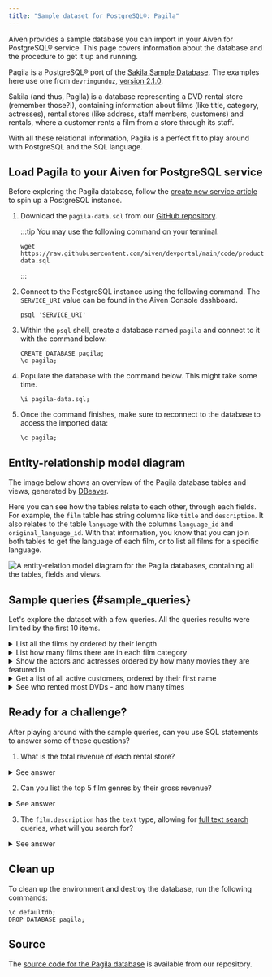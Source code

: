 ```yaml
---
title: "Sample dataset for PostgreSQL®: Pagila"
---
```


Aiven provides a sample database you can import in your Aiven for
PostgreSQL® service. This page covers information about the database and
the procedure to get it up and running.

Pagila is a PostgreSQL® port of the [Sakila Sample
Database](https://dev.mysql.com/doc/sakila/en/). The examples here use
one from `devrimgunduz`, [version
2.1.0](https://github.com/devrimgunduz/pagila).

Sakila (and thus, Pagila) is a database representing a DVD rental store
(remember those?!), containing information about films (like title,
category, actresses), rental stores (like address, staff members,
customers) and rentals, where a customer rents a film from a store
through its staff.

With all these relational information, Pagila is a perfect fit to play
around with PostgreSQL and the SQL language.

## Load Pagila to your Aiven for PostgreSQL service

Before exploring the Pagila database, follow the
[create new service article](/docs/platform/howto/create_new_service) to spin up a PostgreSQL instance.

1.  Download the `pagila-data.sql` from our [GitHub
    repository](https://github.com/aiven/devportal/blob/main/code/products/postgresql/pagila/pagila-data.sql).

    :::tip
    You may use the following command on your terminal:

    ``` 
    wget https://raw.githubusercontent.com/aiven/devportal/main/code/products/postgresql/pagila/pagila-data.sql
    ```
    :::

2.  Connect to the PostgreSQL instance using the following command. The
    `SERVICE_URI` value can be found in the Aiven Console dashboard.

    ``` shell
    psql 'SERVICE_URI'
    ```

3.  Within the `psql` shell, create a database named `pagila` and
    connect to it with the command below:

    ``` psql
    CREATE DATABASE pagila;
    \c pagila;
    ```

4.  Populate the database with the command below. This might take some
    time.

    ``` psql
    \i pagila-data.sql;
    ```

5.  Once the command finishes, make sure to reconnect to the database to
    access the imported data:

    ``` psql
    \c pagila;
    ```

## Entity-relationship model diagram

The image below shows an overview of the Pagila database tables and
views, generated by [DBeaver](https://dbeaver.io).

Here you can see how the tables relate to each other, through each
fields. For example, the `film` table has string columns like `title`
and `description`. It also relates to the table `language` with the
columns `language_id` and `original_language_id`. With that information,
you know that you can join both tables to get the language of each film,
or to list all films for a specific language.

![A entity-relation model diagram for the Pagila databases, containing all the tables, fields and views.](/images/products/postgresql/pagila-erm.png)

## Sample queries {#sample_queries}

Let\'s explore the dataset with a few queries. All the queries results
were limited by the first 10 items.

<details><summary>
List all the films by ordered by their length
</summary>

``` sql
select
    film_id,
    title,
    length
from
    film
order by
    length desc;
```

``` text
|film_id|title             |length|
|-------|------------------|------|
|426    |HOME PITY         |185   |
|690    |POND SEATTLE      |185   |
|609    |MUSCLE BRIGHT     |185   |
|991    |WORST BANGER      |185   |
|182    |CONTROL ANTHEM    |185   |
|141    |CHICAGO NORTH     |185   |
|349    |GANGS PRIDE       |185   |
|212    |DARN FORRESTER    |185   |
|817    |SOLDIERS EVOLUTION|185   |
|872    |SWEET BROTHERHOOD |185   |
```

</details>

<details><summary>
List how many films there are in each film category
</summary>

``` sql
select
    category.name,
    count(category.name) category_count
from
    category
left join film_category on
    category.category_id = film_category.category_id
left join film on
    film_category.film_id = film.film_id
group by
    category.name
order by
    category_count desc;
```

``` text
|name       |category_count|
|-----------|--------------|
|Sports     |74            |
|Foreign    |73            |
|Family     |69            |
|Documentary|68            |
|Animation  |66            |
|Action     |64            |
|New        |63            |
|Drama      |62            |
|Sci-Fi     |61            |
|Games      |61            |
```

</details>

<details><summary>
Show the actors and actresses ordered by how many movies they are
featured in
</summary>

``` sql
select
    actor.first_name,
    actor.last_name,
    count(actor.first_name) featured_count
from
    actor
left join film_actor on
    actor.actor_id = film_actor.actor_id
group by
    actor.first_name,
    actor.last_name
order by
    featured_count desc;
```

``` text
|first_name|last_name|featured_count|
|----------|---------|--------------|
|SUSAN     |DAVIS    |54            |
|GINA      |DEGENERES|42            |
|WALTER    |TORN     |41            |
|MARY      |KEITEL   |40            |
|MATTHEW   |CARREY   |39            |
|SANDRA    |KILMER   |37            |
|SCARLETT  |DAMON    |36            |
|VIVIEN    |BASINGER |35            |
|VAL       |BOLGER   |35            |
|GROUCHO   |DUNST    |35            |
```

</details>

<details><summary>
Get a list of all active customers, ordered by their first name
</summary>

``` sql
select
    first_name,
    last_name
from
    customer
where
    active = 1
order by first_name asc;
```

``` text
|first_name|last_name|
|----------|---------|
|MARY      |SMITH    |
|PATRICIA  |JOHNSON  |
|LINDA     |WILLIAMS |
|BARBARA   |JONES    |
|ELIZABETH |BROWN    |
|JENNIFER  |DAVIS    |
|MARIA     |MILLER   |
|SUSAN     |WILSON   |
|MARGARET  |MOORE    |
|DOROTHY   |TAYLOR   |
```

</details>

<details><summary>
See who rented most DVDs - and how many times
</summary>

``` sql
select
    customer.first_name,
    customer.last_name,
    count(customer.first_name) rentals_count 
from
    customer
left join rental on
    customer.customer_id = rental.customer_id
group by 
    customer.first_name,
    customer.last_name
order by rentals_count desc;
```

``` text
|first_name|last_name|rentals_count|
|----------|---------|-------------|
|ELEANOR   |HUNT     |46           |
|KARL      |SEAL     |45           |
|CLARA     |SHAW     |42           |
|MARCIA    |DEAN     |42           |
|TAMMY     |SANDERS  |41           |
|WESLEY    |BULL     |40           |
|SUE       |PETERS   |40           |
|MARION    |SNYDER   |39           |
|RHONDA    |KENNEDY  |39           |
|TIM       |CARY     |39           |
```

</details>

## Ready for a challenge?

After playing around with the sample queries, can you use SQL statements
to answer some of these questions?

1.  What is the total revenue of each rental store?

<details><summary>
See answer
</summary>

``` sql
select
    store.store_id,
    sum(payment.amount) as "total revenue"
from
    store
left join inventory on
    inventory.store_id = store.store_id
left join rental on
    rental.inventory_id = inventory.inventory_id
left join payment on
    payment.rental_id = rental.rental_id
where 
    payment.amount is not null
group by
    store.store_id
order by
    sum(payment.amount) desc;
```

``` text
|store_id|total revenue|
|--------|-------------|
|       2|     33726.77|
|       1|     33689.74|
```

</details>

2.  Can you list the top 5 film genres by their gross revenue?

<details><summary>
See answer
</summary>

``` sql
select
    category.name,
    film.title,
    sum(payment.amount) as "gross revenue"
from
    film
left join film_category on 
    film_category.film_id = film.film_id
left join category on 
    film_category.category_id = category.category_id
left join inventory on
    inventory.film_id = film.film_id
left join rental on
    rental.inventory_id = inventory.inventory_id
left join payment 
    on payment.rental_id = rental.rental_id
where 
    payment.amount is not null
group by
    category.name,
    film.title
order by
    sum(payment.amount) desc
limit 5;
```

``` text
|   name     |       title       | gross revenue| 
|------------|-------------------|--------------|
|Music       | TELEGRAPH VOYAGE  |        231.73|
|Documentary | WIFE TURN         |        223.69|
|Comedy      | ZORRO ARK         |        214.69|
|Sci-Fi      | GOODFELLAS SALUTE |        209.69|
|Sports      | SATURDAY LAMBS    |        204.72|
```

</details>

3.  The `film.description` has the `text` type, allowing for [full text
    search](https://www.postgresql.org/docs/11/textsearch-intro.html)
    queries, what will you search for?

<details><summary>
See answer
</summary>

``` sql
-- Select all descriptions with the words "documentary" and "robot" 

select
    film.title,
    film.description
from
    film
where
    to_tsvector(film.description) @@ to_tsquery('documentary & robot');
```

``` text
|  title          |                                                    description                                                     |
|-----------------|--------------------------------------------------------------------------------------------------------------------|
|CASPER DRAGONFLY | A Intrepid Documentary of a Boat And a Crocodile who must Chase a Robot in The Sahara Desert                       |
|CHAINSAW UPTOWN  | A Beautiful Documentary of a Boy And a Robot who must Discover a Squirrel in Australia                             |
|CONTROL ANTHEM   | A Fateful Documentary of a Robot And a Student who must Battle a Cat in A Monastery                                |
|CROSSING DIVORCE | A Beautiful Documentary of a Dog And a Robot who must Redeem a Womanizer in Berlin                                 |
|KANE EXORCIST    | A Epic Documentary of a Composer And a Robot who must Overcome a Car in Berlin                                     |
|RUNNER MADIGAN   | A Thoughtful Documentary of a Crocodile And a Robot who must Outrace a Womanizer in The Outback                    |
|SOUTH WAIT       | A Amazing Documentary of a Car And a Robot who must Escape a Lumberjack in An Abandoned Amusement Park             |
|SWEDEN SHINING   | A Taut Documentary of a Car And a Robot who must Conquer a Boy in The Canadian Rockies                             |
|VIRGIN DAISY     | A Awe-Inspiring Documentary of a Robot And a Mad Scientist who must Reach a Database Administrator in A Shark Tank |
```

</details>

## Clean up

To clean up the environment and destroy the database, run the following
commands:

``` psql
\c defaultdb;
DROP DATABASE pagila;
```

## Source

The [source code for the Pagila
database](https://github.com/aiven/devportal/tree/main/code/products/postgresql/pagila)
is available from our repository.
